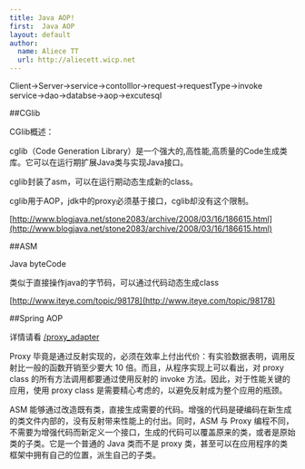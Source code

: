 ```yaml
---
title: Java AOP!
first:  Java AOP
layout: default
author:
  name: Aliece TT
  url: http://aliecett.wicp.net
---
```


Client->Server->service->contolllor->request->requestType->invoke service->dao->databse->aop->excutesql

##CGlib

CGlib概述：

cglib（Code Generation Library）是一个强大的,高性能,高质量的Code生成类库。它可以在运行期扩展Java类与实现Java接口。

cglib封装了asm，可以在运行期动态生成新的class。

cglib用于AOP，jdk中的proxy必须基于接口，cglib却没有这个限制。

[http://www.blogjava.net/stone2083/archive/2008/03/16/186615.html](http://www.blogjava.net/stone2083/archive/2008/03/16/186615.html)

##ASM

Java byteCode

类似于直接操作java的字节码，可以通过代码动态生成class

[http://www.iteye.com/topic/98178](http://www.iteye.com/topic/98178)

##Spring AOP

详情请看
[/proxy_adapter](/proxy_adapter)

Proxy 毕竟是通过反射实现的，必须在效率上付出代价：有实验数据表明，调用反射比一般的函数开销至少要大 10 倍。而且，从程序实现上可以看出，对 proxy class 的所有方法调用都要通过使用反射的 invoke 方法。因此，对于性能关键的应用，使用 proxy class 是需要精心考虑的，以避免反射成为整个应用的瓶颈。

ASM 能够通过改造既有类，直接生成需要的代码。增强的代码是硬编码在新生成的类文件内部的，没有反射带来性能上的付出。同时，ASM 与 Proxy 编程不同，不需要为增强代码而新定义一个接口，生成的代码可以覆盖原来的类，或者是原始类的子类。它是一个普通的 Java 类而不是 proxy 类，甚至可以在应用程序的类框架中拥有自己的位置，派生自己的子类。

